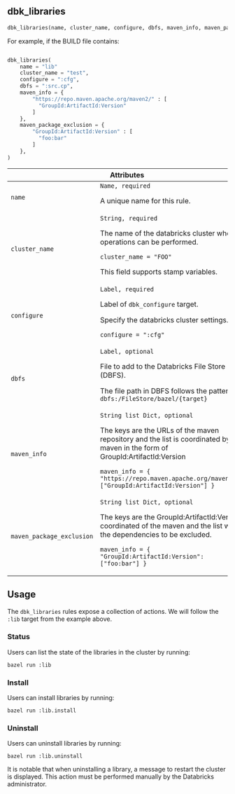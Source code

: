 <a name="dbk_libraries"></a>
## dbk_libraries

```python
dbk_libraries(name, cluster_name, configure, dbfs, maven_info, maven_package_exclusion)
```

For example, if the BUILD file contains:

```python

dbk_libraries(
    name = "lib"
    cluster_name = "test",
    configure = ":cfg",
    dbfs = ":src.cp",
    maven_info = {
        "https://repo.maven.apache.org/maven2/" : [
          "GroupId:ArtifactId:Version"
        ]
    },
    maven_package_exclusion = {
        "GroupId:ArtifactId:Version" : [
          "foo:bar"
        ]
    },
)
```

<table class="table table-condensed table-bordered table-params">
  <colgroup>
    <col class="col-param" />
    <col class="param-description" />
  </colgroup>
  <thead>
    <tr>
      <th colspan="2">Attributes</th>
    </tr>
  </thead>
  <tbody>
    <tr>
      <td><code>name</code></td>
      <td>
        <code>Name, required</code>
        <p>A unique name for this rule.</p>
      </td>
    </tr>
    <tr>
      <td><code>cluster_name</code></td>
      <td>
        <code>String, required</code>
        <p>The name of the databricks cluster where operations can be performed.</p>
        <p><code>cluster_name = "FOO"</code></p>
        <p>This field supports stamp variables.</p>
      </td>
    </tr>
    <tr>
      <td><code>configure</code></td>
      <td>
        <code>Label, required</code>
        <p>Label of <code>dbk_configure</code> target.</p>
        <p>Specify the databricks cluster settings.</p>
        <p><code>configure = ":cfg"</code></p>
      </td>
    </tr>
    <tr>
      <td><code>dbfs</code></td>
      <td>
        <code>Label, optional</code>
        <p>File to add to the Databricks File Store (DBFS).</p>
        <p>The file path in DBFS follows the pattern: <code>dbfs:/FileStore/bazel/{target}</code></p>
      </td>
    </tr>
    <tr>
      <td><code>maven_info</code></td>
      <td>
        <code>String list Dict, optional</code>
        <p>
          The keys are the URLs of the maven repository and
          the list is coordinated by the maven in the form of GroupId:ArtifactId:Version
        </p>
        <p>
          <code>maven_info = { "https://repo.maven.apache.org/maven2/": ["GroupId:ArtifactId:Version"] }</code>
        </p>
      </td>
    </tr>
    <tr>
      <td><code>maven_package_exclusion</code></td>
      <td>
        <code>String list Dict, optional</code>
        <p>
          The keys are the GroupId:ArtifactId:Version coordinated of the maven and
          the list with the dependencies to be excluded.
        </p>
        <p>
          <code>maven_info = { "GroupId:ArtifactId:Version": ["foo:bar"] }</code>
        </p>
      </td>
    </tr>
  </tbody>
</table>

## Usage

The `dbk_libraries` rules expose a collection of actions. We will follow the `:lib`
target from the example above.

### Status

Users can list the state of the libraries in the cluster by running:
```shell
bazel run :lib
```

### Install

Users can install libraries by running:
```shell
bazel run :lib.install
```

### Uninstall

Users can uninstall libraries by running:
```shell
bazel run :lib.uninstall
```

It is notable that when uninstalling a library, a message to restart the cluster is displayed.
This action must be performed manually by the Databricks administrator.
